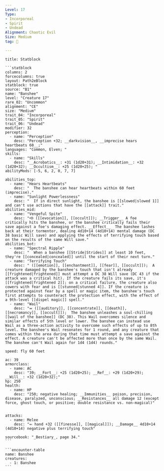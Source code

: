```yaml
---
Level: 17
Type:
- Incorporeal
- Spirit
- Undead
Alignment: Chaotic Evil
Size: Medium
tag: 👹

---
```


````ad-info
title: Statblock

```statblock
columns: 2
forcecolumns: true
layout: Path2eBlock
statblock: true
source: "B1"
name: "Banshee"
level: "Creature 17"
rare_02: "Uncommon"
alignment: "CE"
size: "Medium"
trait_04: "Incorporeal"
trait_05: "Spirit"
trait_06: "Undead"
modifier: 32
perception:
  - name: "Perception"
    desc: "Perception +32; __darkvision__, __imprecise hears heartbeats 60__;"
languages: "Common, Elven; "
skills:
  - name: "Skills"
    desc: "__Acrobatics__: +31 (1d20+31); __Intimidation__: +32 (1d20+32); __Occultism__: +25 (1d20+25); "
abilityMods: [-5, 6, 2, 0, 7, 7]

abilities_top:
  - name: "Hears Heartbeats"
    desc: "  The banshee can hear heartbeats within 60 feet (imprecise)."
  - name: "Sunlight Powerlessness"
    desc: "  If in direct sunlight, the banshee is [[slowed|slowed 1]] and can't use actions that have the [[attack]] trait."
abilities_mid:
  - name: "Vengeful Spite"
    desc: "⬲ ([[evocation]], [[occult]]); __Trigger__ A foe critically hits the banshee, or the banshee critically fails their save against a foe's damaging effect. __Effect__  The banshee lashes back at their tormentor, dealing 4d10+14 (4d10+14) mental damage (DC 38 basic Will save) and applying the effects of terrifying touch based on the results of the same Will save."
abilities_bot:
  - name: "Spectral Ripple"
    desc: "  When a banshee [[Stride|Strides]] at least 10 feet, they're [[concealed|concealed]] until the start of their next turn."
  - name: "Terrifying Touch"
    desc: " ([[emotion]], [[enchantment]], [[fear]], [[occult]]);  A creature damaged by the banshee's touch that isn't already [[frightened|frightened]] must attempt a DC 38 Will save (DC 43 if the attack was a critical hit). If the creature fails its save, it's [[frightened|frightened 2]]; on a critical failure, the creature also cowers with fear and is [[stunned|stunned 4]]. If the creature is protected against fear by a spell or magic item, the banshee's touch first attempts to counteract the protection effect, with the effect of a 9th-level [[dispel magic]] spell."
  - name: "Wail"
    desc: "⬺ ([[auditory]], [[concentrate]], [[death]], [[necromancy]], [[occult]]);  The banshee unleashes a soul-chilling [[wail of the banshee]] (DC 38). This Wail overcomes silence and similar effects of 5th level or lower. The banshee can instead use Wail as a three-action activity to overcome such effects of up to 8th level. The banshee's Wail resonates for 1 round, and any creature that comes within the area during that time must attempt a save against the effect. A creature can't be affected more than once by the same Wail. The banshee can't Wail again for 1d4 (1d4) rounds."

speed: fly 60 feet

ac: 39
armorclass:
  - name: AC
    desc: "39; __Fort__: +25 (1d20+25); __Ref__: +29 (1d20+29); __Will__: +32 (1d20+32);"
hp: 250
health:
  - name: HP
    desc: "250; negative healing; __Immunities__ poison, precision, disease, paralyzed, unconscious; __Resistances__ all damage 12 (except force, ghost touch, or positive; double resistance vs. non-magical)"


attacks:
  - name: Melee
    desc: "⬻ hand +32 ([[finesse]], [[magical]]); __Damage__ 4d10+14 (4d10+14) negative plus terrifying touch"

sourcebook: "_Bestiary_, page 34."
```

```encounter-table
name: Banshee
creatures:
  - 1: Banshee
```

````


